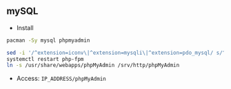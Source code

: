 mySQL
---
- Install
```sh
pacman -Sy mysql phpmyadmin

sed -i '/^extension=iconv\|^extension=mysqli\|^extension=pdo_mysql/ s/^;//' /etc/php/php.ini
systemctl restart php-fpm
ln -s /usr/share/webapps/phpMyAdmin /srv/http/phpMyAdmin
```
- Access: `IP_ADDRESS/phpMyAdmin`
